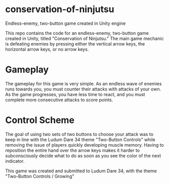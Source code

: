 # conservation-of-ninjutsu
Endless-enemy, two-button game created in Unity engine

This repo contains the code for an endless-enemy, two-button game created in Unity, titled "Conservation of Ninjutsu." The main game mechanic is defeating enemies by pressing either the vertical arrow keys, the horizontal arrow keys, or no arrow keys.

# Gameplay

The gameplay for this game is very simple. As an endless wave of enemies runs towards you, you must counter their attacks with attacks of your own. As the game progresses, you have less time to react, and you must complete more consecutive attacks to score points.

# Control Scheme

The goal of using two sets of two buttons to choose your attack was to keep in line with the Ludum Dare 34 theme "Two-Button Controls" while removing the issue of players quickly developing muscle memory. Having to reposition the entire hand over the arrow keys makes it harder to subconsciously decide what to do as soon as you see the color of the next indicator.

This game was created and submitted to Ludum Dare 34, with the theme "Two-Button Controls / Growing"